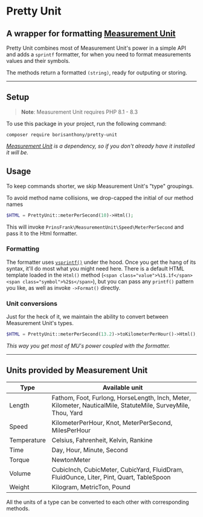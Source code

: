 # Pretty Unit

<!-- ![GitHub](https://img.shields.io/github/license/borisanthony/pretty-unit)
![PHP Version Support](https://img.shields.io/packagist/php-v/borisanthony/pretty-unit) -->

## A wrapper for formatting [Measurement Unit](https://github.com/PrinsFrank/measurement-unit/)

Pretty Unit combines most of Measurement Unit's power in a simple API and adds a `sprintf` formatter, for when you need to format measurements values and their symbols.

The methods return a formatted `(string)`, ready for outputing or storing.

---

## Setup

> **Note**: Measurement Unit requires PHP 8.1 - 8.3

To use this package in your project, run the following command:

```shell
composer require borisanthony/pretty-unit
```
*[Measurement Unit](https://github.com/PrinsFrank/measurement-unit/) is a dependency, so if you don't already have it installed it will be.*


## Usage

To keep commands shorter, we skip Measurement Unit's "type" groupings.

To avoid method name collisions, we drop-capped the initial of our method names 

```php
$HTML = PrettyUnit::meterPerSecond(10)->Html();
```
This will invoke `PrinsFrank\MeasurementUnit\Speed\MeterPerSecond` and pass it to the Html formatter.



### Formatting

The formatter uses [`vsprintf()`](https://www.php.net/manual/en/function.vsprintf.php) under the hood.
Once you get the hang of its syntax, it'll do most what you might need here.
There is a default HTML template loaded in the `Html()` method (`<span class="value">%1$.1f</span> <span class="symbol">%2$s</span>`), but you can pass any `printf()` pattern you like, as well as invoke `->Format()` directly.


### Unit conversions

Just for the heck of it, we maintain the ability to convert between Measurement Unit's types.

```php
$HTML = PrettyUnit::meterPerSecond(13.2)->toKilometerPerHour()->Html();
```

*This way you get most of MU's power coupled with the formatter.*


---

## Units provided by Measurement Unit

| Type        | Available unit                                                                                                |
|-------------|---------------------------------------------------------------------------------------------------------------|
| Length      | Fathom, Foot, Furlong, HorseLength, Inch, Meter, Kilometer, NauticalMile, StatuteMile, SurveyMile, Thou, Yard |
| Speed       | KilometerPerHour, Knot, MeterPerSecond, MilesPerHour                                                          |
| Temperature | Celsius, Fahrenheit, Kelvin, Rankine                                                                          |
| Time        | Day, Hour, Minute, Second                                                                                     |
| Torque      | NewtonMeter                                                                                                   |
| Volume      | CubicInch, CubicMeter, CubicYard, FluidDram, FluidOunce, Liter, Pint, Quart, TableSpoon                       |
| Weight      | Kilogram, MetricTon, Pound                                                                                    |

All the units of a type can be converted to each other with corresponding methods.
